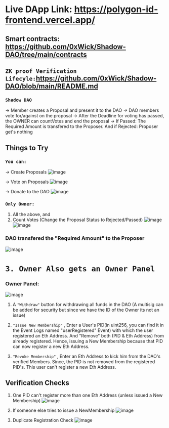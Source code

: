 
# Live DApp Link: https://polygon-id-frontend.vercel.app/
## Smart contracts: https://github.com/0xWick/Shadow-DAO/tree/main/contracts
## `ZK proof Verification Lifecyle:`https://github.com/0xWick/Shadow-DAO/blob/main/README.md

### `Shadow DAO`

-> Member creates a Proposal and present it to the DAO
-> DAO members vote for/against on the proposal
-> After the Deadline for voting has passed, the OWNER can countVotes and end the proposal
-> If Passed: The Required Amount is transfered to the Proposer. And if Rejected: Proposer get's nothing

## Things to Try

### `You can:`

-> Create Proposals
![image](https://user-images.githubusercontent.com/69587947/227927145-6e5d4cd3-7024-4249-9d44-99e501bbc295.png)

-> Vote on Proposals
![image](https://user-images.githubusercontent.com/69587947/227927923-89613f9a-b4c2-46af-8086-39e58edffc99.png)

-> Donate to the DAO
![image](https://user-images.githubusercontent.com/69587947/227927355-c300484e-4805-44ed-8a75-100f7034cdf1.png)

### `Only Owner:`

1. All the above, and
2. Count Votes (Change the Proposal Status to Rejected/Passed)
![image](https://user-images.githubusercontent.com/69587947/227927454-507f0d61-9ece-4176-8988-bdb24239a759.png)
![image](https://user-images.githubusercontent.com/69587947/227927815-08f55775-9edf-45fb-be70-9228fae76ef9.png)

### DAO transfered the "Required Amount" to the Proposer
![image](https://user-images.githubusercontent.com/69587947/227928076-1f6ee474-2695-4ecc-b8b5-ca45111355a2.png)

# `3. Owner Also gets an Owner Panel`

### Owner Panel:
![image](https://user-images.githubusercontent.com/69587947/227928196-f8cf1f22-fefd-46cf-b356-d098b3bcb7d5.png)

1. A `"Withdraw"` button for withdrawing all funds in the DAO (A multisig can be added for security but since we have the ID of the Owner its not an issue)

2. `"Issue New Membership"` , Enter a User's PID(in uint256, you can find it in the Event Logs named "userRegistered" Event) with which the user registered an Eth Address. And "Remove" both (PID & Eth Address) from already registered. Hence, issuing a New Membership because that PID can now register a new Eth Address.

3. `"Revoke Membership"` , Enter an Eth Address to kick him from the DAO's verified Members. Since, the PID is not removed from the registered PID's. This user can't register a new Eth Address.

## Verification Checks

1. One PID can't register more than one Eth Address (unless issued a New Membership)
![image](https://user-images.githubusercontent.com/69587947/208858843-0b5aa396-fa01-4794-93ce-82d73de2bec1.png)

2. If someone else tries to issue a NewMembership
![image](https://user-images.githubusercontent.com/69587947/208859500-20f1d19d-3372-499c-ae69-dc23852076a7.png)

3. Duplicate Registration Check
![image](https://user-images.githubusercontent.com/69587947/208859716-030c555d-aebb-411a-ad11-1cdffc526b4d.png)
